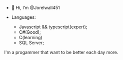 - 👋 Hi, I’m @Jorelwall451

- Languages: 
  - Javascript && typescript(expert);
  - C#(Good);
  - C(learning)
  - SQL Server;

I'm a progammer that want to be better each day more.
